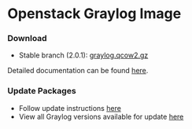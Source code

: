 Openstack Graylog Image
========================

### Download

  * Stable branch (2.0.1): [graylog.qcow2.gz](http://packages.graylog2.org/releases/graylog-omnibus/qcow2/graylog-2.0.1-1.qcow2.gz)

Detailed documentation can be found [here](http://docs.graylog.org/en/latest/pages/installation/openstack.html).

### Update Packages

  * Follow update instructions [here](http://docs.graylog.org/en/2.0/pages/installation/graylog_ctl.html#upgrade-graylog)
  * View all Graylog versions available for update [here](https://packages.graylog2.org/appliances/ubuntu)
